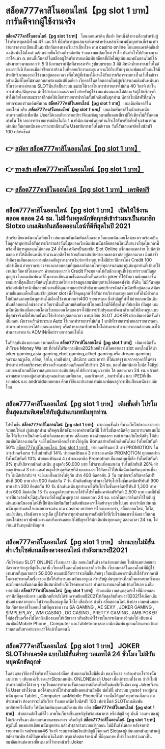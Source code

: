 # สล็อต777คาสิโนออนไลน์【pg slot 1 บาท】  การันตีจากผู้ใช้งานจริง

**สล็อต777คาสิโนออนไลน์【pg slot 1 บาท】** โอนถอนเครดิต ขั้นต่ำ  อีกหนึ่งสิ่งทางเลือกสำหรับผู้ใช้บริการยุคสมัยใหม่ 4จี และ 5จี ที่มีบริการสุดแสนจะพิเศษสำหรับเหล่าเซียนพนันทุกท่านที่เข้ามาทำรายการลงทะเบียนเป็นสมาชิกกับทางทางเว็บเราเสี่ยงโชค เกม casino online โอนถอนเครดิตขั้นต่ำ ลงเดิมพันได้ตั้งแต่ หลักหน่วยขึ้นไปจนถึงหลักพัน ร่วมความแปลกใหม่ เร้าใจ บันเทิงใจไปกับทางทางเราได้แล้ว ณ ตอนนี้เว็บคาสิโนสล็อตผู้ให้บริการเกมเดิมพันสล็อตที่เปิดให้ผู้เล่นเกมพนันออนไลน์ได้เล่นมายาวนานมากกว่า 5 ปี มีภาพกราฟฟิกที่สวยสมจริง รูปแบบระบบ 3 มิติ
มิหนำซ้ำทางทางเว็บไซต์ของเรายังมี ทีมงานมืออาชีพการสร้างเว็บที่คอยบริการและดูแล  รวมไปถึงปรับปรุงและพัฒนาตัวเกมให้มีประสิทธิภาพและน่าใช้งานอยู่ตลอดเวลา เพื่อให้ผู้ที่เข้ามาใช้งานได้รับการบริการจากทางในเว็บไซต์เราอย่างเต็มที่โดยไม่ขาดตกบกพร่องแม้แต่นิดเดียว เว็บคาสิโนสล็อตออนไลน์ผู้บริการเกมเดิมพันพนันคาสิโนของทางค่ายเกม  SLOTนั้นยังเป็นระบบ autoใช้เวลาในการทำรายการไม่เกิน 40 วินาที ต่อในการทำประวัติธุกรรม นับได้ว่าสะดวกและรวดเร็วสำหรับผู้ใช้งานแน่นอนและไม่ต้องแจ้งผู้ให้บริการที่ทำให้เสียโอกาสและเวลาอีกต่อไปเมื่อทำรายการฝากงินกับนักเดิมพันทุกท่าน
นักล่าโบนัสฟรีที่สนใจอยากจะลองร่วมเดิมพันเกม **สล็อต777คาสิโนออนไลน์【pg slot 1 บาท】** เกมเดิมพันคาสิโนออนไลน์ หรือ ***สล็อต777คาสิโนออนไลน์【pg slot 1 บาท】*** เกมเดิมพันคาสิโนนักเล่นพนันสามารถสมัครเพื่อเปิด Userได้เลยเพียงกรอกประวัติและข้อมูลตามขั้นตอนที่เรามีให้เพียงไม่กี่ขั้นตอนเท่านั้น ใช้เวลาการทำรายการสมัครไม่ถึง 1 นาทีนักเล่นพนันทุกท่านก็จะได้รับรหัสเพื่อที่จะเข้ามาร่วมเล่นกับเว็บเกมพนันของเราลงทะเบียนเปิด Userกับทางเว็บไซต์เราณ วันนี้รับเลยเครดิตโบนัสฟรี 100 เปอร์เซ็นต์ 

## 👉 [สมัคร สล็อต777คาสิโนออนไลน์【pg slot 1 บาท】](https://archa888.com/)
## 👉 [ทางเข้า สล็อต777คาสิโนออนไลน์【pg slot 1 บาท】](https://archa888.com/)
## 👉 [สล็อต777คาสิโนออนไลน์【pg slot 1 บาท】 เครดิตฟรี](https://archa888.com/)

## สล็อต777คาสิโนออนไลน์【pg slot 1 บาท】 เปิดให้ใช้งานตลอด ตลอด 24 ชม. ไม่มีวันหยุดนักขัตฤกษ์เข้าร่วมมาเป็นสมาชิก Slotxo เกมเดิมพันสล็อตออนไลน์ที่ดีที่สุดในปี 2021

สำหรับเซียนพนันคนใดที่สนใจ เล่นเกมพนันเดิมพันสล็อตของเว็บเกมพนันออนไลน์ของเราพร้อมเปิดให้ลูกค้าทุกท่านได้รับการบริการแล้ววันนี้สุดยอดเว็บเดิมพันพนันสล็อตออนไลน์ที่มาแรงที่สุดในเวลานี้ พร้อมให้การดูแลคุณได้ตลอด 24 ชั่วโมง สมัครเป็นสมาชิก Slot Online แจ็กพอตแตกง่าย โบนัสเข้าตลอด ทำให้มีเซียนพนันจำนวนมากติดใจแล้วกลับมาเล่นกับค่ายเกมของเราต่ออยู่ตลอดเวลา มิหนำซ้ำยังมีความมั่นคงและความปลอดภัยสูงทางการเงินจ่ายจริงทุกบาทไม่มีประวัติการโกง Credit 100 เปอร์เซ็นต์ ค่ายเราครบวงจรและครอบคลุมที่สุดและยังตอบโจทย์ทุกการเล่นของผู้เล่นทุกท่านที่เข้ามาใช้งานกับเว็บคาสิโนของเรา
ค่ายเกมของเรามี Credit Freeแจกให้กับนักลงทุนที่เข้ามาทำรายกเปิดยูสทุกยูส เว็บเกมเดิมพันคาสิโนลงทะเบียนตามขั้นตอนเพื่อเป็นสมาชิก joker ที่ได้รับความนิยมและชื่นชอบมากที่สุดเป็นระดับต้นๆในประเทศไทย พร้อมดูแลสมาชิกทุกท่านได้ตลอดทั้งวัน ทั้งคืน ไม่มีวันหยุดพร้อมยังมีเจ้าหน้าที่และพนักงานที่มีคุณภาพและประสิทธิภาพคอยบริการนักล่าโบนัสฟรีอยู่ตลอด สมัครตามขั้นตอนเพื่อเป็นสมาชิก joker slot เพื่อให้คุณลูกค้าได้รับการบริการและดูแลอย่างทั่วถึงมีตัวเกมให้นักเล่นเกมพนันทุกท่านได้เลือกใช้งานมากกว่า400 รายการเกม
สิ่งสำคัญที่ทำให้ค่ายเกมพนันเดิมพันสล็อตออนไลน์ของทางเว็บเรานั้นเป็นเกมเดิมพันคาสิโนออนไลน์ที่ดีที่สุดในทวีปเอเชีย เปิดยูส  เกมพนันเดิมพันสล็อตออนไลน์เว็บเกมออนไลน์ของเราได้มีการปรับปรุงและพัฒนาตัวเกมให้มีภาพรูปแบบที่ดูสมจจริงเพื่อให้เกมนั้นน่าใช้บริการอยู่ตลอดเวลา ลงทะเบียน SLOT JOKER ฝากเติมเครดิตขั้นต่ำ เติมถอน เงินรวดเร็วด้วยระบบ Auto ใช้เวลาทำรายการไม่เกิน 1 นาทีทั้งรายการฝากและรายการถอนสามารถทำรายการได้ด้วยตนเองง่ายๆ หรือถ้าหากสมาชิกท่านใดไม่สามารถทำรายการถอนด้วยตนเองได้ท่านสามารถแจ้ง ADMINเพื่อทำรายการถอนให้ได้

ในปัจจุบันต้องบอกเลยว่าเกมสล็อต **สล็อต777คาสิโนออนไลน์【pg slot 1 บาท】** เติมเครดิตขั้นต่ำTrue Money Wallet ที่กำลังได้รับความนิยม2021เลยก็ว่าได้โดยค่ายเรา slot ออนไลน์ได้นำ  joker gaming,asia gaming,ebet gaming,allbet gaming หรือ dream gaming จุดรวมเกมรูเล็ต, สล็อต, ไฮโล, เกมยิงปลา, เสือมังกร และบาคาร่า ที่ได้มาตรฐานจากจากคาสิโนต่างประเทศ พร้อมบริการอย่าดีรวดเร็วและปลอดภัยคอยให้บริการ 24 ชม. มอบให้แก่นักล่าโบนัส ได้มีรูปแบบของตัวเกมที่มีความสนุกและความมันส์สนุกไปกับการหมุนวงวล้อ ได้ ตลอดเวลา 24 ชม. แล้วแต่ความสะดวกของผู้เล่นพนันทุกคนผ่านบนแท็บเลต , คอมพิวเตอร์ , สมาร์ทโฟน และ iPEDที่เป็นระบบios และ androidแบบพกพา ศึกษาวิธีและประสบการณ์และพัฒนาสู่การเป็นเซียนพนันระบดับโลก

## สล็อต777คาสิโนออนไลน์【pg slot 1 บาท】 เติมขั้นต่ำ โปรโมชั่นสุดแสนพิเศษให้กับผู้เล่นเกมพนันทุกท่าน

โปรโมชั่น **สล็อต777คาสิโนออนไลน์【pg slot 1 บาท】** ฝากถอนขั้นต่ำ ที่ทางเว็บไซต์ของเราอยากจะมอบให้แก่  ผู้เล่นทุกท่าน หรือคุณที่กำลังมองหาค่ายพนันที่มี โปรโมชั่นเครดิตดีๆ และการแจกแบบไม่กั๊ก ให้เว็บเราเป็นอีกหนึ่งตัวเลือกของทุกท่าน สล็อตxo ทางค่ายของเรา ขอนำเสนอกับโบนัสดีๆ ให้กับสมาชิกได้ลองเล่นกัน จะมีโบนัสเครดิตอะไรบ้างไปดูกัน
Bonusสำหรับนักเดิมพันใหม่ รับโบนัสทันที 50% [สล็อต777คาสิโนออนไลน์【pg slot 1 บาท】](https://archa888.com/) ทำยอดเทิร์นแค่ 3 เท่า
 PROMOTION ในการฝากครั้งแรก รับโบนัสทันที 14% ทำยอดเทิร์นแค่ 3 เท่าของเครดิต
 PROMOTION ทุกยอดฝาก รับโบนัสทันที 10% ทำยอดเทิร์นแค่ 4 เท่าของเครดิต
 Promotion คืนยอดทุนที่เสีย รับโบนัสทันที 9% ทุนที่เสียจากนักเล่นพนัน สูงสุดถึง50,000 บาท
โปรชวนเพื่อนมาเล่น รับโบนัสทันที 28% ทำยอดเทิร์นแค่ 3 เท่า
และท้ายสุดโปรสุดพิเศษที่ตัวเกมของเราได้จัดหาไว้ให้เพื่อนักเดิมพันทุกท่านที่น่ารัก โบนัสฝากประจำ จะมีแบบไหนบ้างไปดูกัน
ฝาก 400 ติดต่อกัน 3 วัน สมาชิกจะได้รับเครดิตฟรีทันที 300 บาท
ฝาก 900 ติดต่อกัน 7 วัน นักเดิมพันทุกท่านจะได้รับโปรโมชั่นเครดิตฟรีทันที 900 บาท
ฝาก 300 ติดต่อกัน 10 วัน นักเล่นพนันทุกท่านจะได้รับโปรโมชั่นเครดิตฟรีทันที 1,300 บาท
ฝาก 600 ติดต่อกัน 15 วัน คุณลูกค้าทุกท่านจะได้รับโปรโมชั่นเครดิตฟรีทันที 2,500 บาท
และก็ยังมีการปั่นวงล้อที่จะได้ลุ้นรับรางวัลใหญ่ในทุกๆเวลา ตลอดเวลา 24 ชม. บอกได้เลยว่าคืนกำไรให้กับผู้เล่นเกมพนันออนไลน์ที่เป็นนักเดิมพันกับเว็บเดิมพันของเราได้อย่างจุกๆกันไปเลย หากว่านักเล่นเกมพนันทุกท่านสนใจและอยากจะเล่น เกม casino online หรือเกมบาคาร่า, สล็อตออนไลน์, ไฮโล, เกมยิงปลา, เสือมังกร และรูเล็ต ผู้ใช้บริการทุกท่านสามารถสัมผัสไปที่เว็บไซต์ของเราได้เลย เว็บเกมออนไลน์ของเรามีพนักงานและทีมงานคอยแก้ไขปัญหาให้นักเดิมพันทุกคนอยู่ ตลอดเวลา 24 ชม. ไม่เว้นแต่วันหยุดนักขัตฤกษ์

## สล็อต777คาสิโนออนไลน์【pg slot 1 บาท】 ฝากแบบไม่มีขั้นต่ำ  เว็บไซต์เกมเสี่ยงดวงออนไลน์ กำลังมาแรงปี2021

เว็บไซต์เกม SLOT ONLINE เว็บเกมเรา เติม ถอนเงินขั้นต่ำ เล่นง่ายแตกบ่อย โบนัสแตกบ่อยและอัตราการจ่ายสูงที่สุดในเวลานี้ เว็บคาสิโนออนไลน์ของเราถือว่าเป็น เว็บเกมคาสิโนออนไลน์ที่มีผู้ใช้งานมากที่สุดมากกว่า 50,000 คนและมีอัตราว่าจะเพิ่มขึ้นเรื่อยๆ เว็บพนันของเรานั้นยังได้รับจากคาสิโนต่างประเทศในเรื่องของเปิดให้บริการเกมพนันและดูแล สำหรับผู้เล่นทุกท่านที่สนใจและอยากที่จะลงทะเบียนตามขั้นตอนเพื่อเป็นสมาชิกกับเว็บไซต์ของทางเรา ท่านสามารถแอดไลน์เข้ามาได้เลย
	มาลิ้มรสชาติถึง **สล็อต777คาสิโนออนไลน์【pg slot 1 บาท】** ตัวเกมมีความสนุกสุดเร้าใจที่มีภาพและกราฟิกที่สุดอลังการ และมีเกมที่กำลังได้รับความนิยมปี2021ให้กับสุดฮิตที่มาแรงปี2021ได้เลือกเดิมพันอย่างหลากหลาย  ไม่ว่าจะเป็นเกมรูเล็ต ไฮโล เสือมังกร กำถั่ว สล็อตออนไลน์ ยิงปลา เกมพนันยอดฮิต กับค่ายคาสิโนออนไลน์ที่คุณชอบ เช่น SA GAMING , AE SEXY , JOKER GAMING , SIMPLEPLAY , WM CASINO , DG CASINO , PRETTY GAMING , AMB POKER  ไม่ต้องขึ้นเครื่องไปไกลถึงเมืองนอกให้เสียเวลา หรือเสียค่าใช้จ่ายในการเดินทางอีกต่อไป เพียงแค่สมาชิกมีMobile Phone , Computer และTabletพกพาสะดวกนักเดิมพันทุกคนก็สามารถเข้ามาร่วมเล่นกับทางค่ายของเราได้แล้วในตอนนี้

## สล็อต777คาสิโนออนไลน์【pg slot 1 บาท】 JOKER SLOTฝากเครดิต แบบไม่มีขั้นต่ำทรู วอเลทได้ 24 ชั่วโมง ไม่มีวันหยุดนักขัตฤกษ์

ในส่วนของวิธีการใช้บริการโจ๊กเกอร์สล็อต ฝากถอนเงินไม่มีขั้นต่ำ ของเว็บเรา จะต้องทำอะไรบ้างนั้น แบบง่าย ๆ เพียงแค่เว็บของเราSlotเกมพนัน ONLONEต้องมี User เพื่อเข้าระบบใช้งาน ถ้ายังไม่มีสามารถสมัครได้ง่าย ๆ จากโหมดการทำตามขั้นตอนการสมัครเพื่อเป็นสมาชิกในช่อง เมนู Jokerจึงจะได้ User เข้าใช้งาน พอได้มาแล้วก็ให้ทำตามขั้นตอนผ่านมือถือ ต่อไปนี้
เข้าระบบ ยูสเซอร์  ของผู้เล่นพนันทุกคน Tablet , Computer และMobile Phoneก็ได้
จากนั้นให้ลูกค้าทุกท่านเลือกความประสงค์ว่า ต้องการจะได้รับโปร รับเลยเครดิตโบนัสฟรี 100 เปอร์เซ็นต์  SLOTเกมเดิมพัน onlineหรือไม่รับ
ให้นักเดิมพันทุกคนสมัครสมาชิก คลิก **สล็อต777คาสิโนออนไลน์【pg slot 1 บาท】** ฝากถอนอัตโนมัติไว ภาพในเว็บจะขึ้นเลขบัญชีพร้อมธนาคาร หรือบัญชี ทรู มันนี่ วอเลท ของผู้ให้บริการขึ้นมา
คัดลอกหมายเลขธนาคาร หรือบัญชี **สล็อต777คาสิโนออนไลน์【pg slot 1 บาท】** ทรูมันนี่ ของเหล่าเซียนพนันทุกท่าน แล้วทำธุรกรรมระบบฝากถอน ไม่มีขั้นต่ำได้เลย
หลังจากทำรายการแล้ว รอประมาณ46 วินาที ระบบจะเติมเงินเข้าบัญชีโจ๊กเกอร์ Slotของผู้เล่นเกมพนันทุกท่านผู้สมัครสมาชิก
ถ้ามีปัญหาเรื่องเงินไม่เข้า กรุณาติดต่อเจ้าหน้าที่ ที่มีคุณภาพ ที่ทำเรื่องเข้าร่วมมาเป็นสมาชิกผ่านช่องทางที่แนบเอาไว้ทางหน้าเว็บJoker


